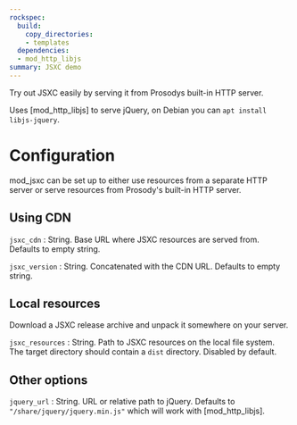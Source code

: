 ```yaml
---
rockspec:
  build:
    copy_directories:
    - templates
  dependencies:
  - mod_http_libjs
summary: JSXC demo
---
```


Try out JSXC easily by serving it from Prosodys built-in HTTP server.

Uses [mod_http_libjs] to serve jQuery, on Debian you can `apt install
libjs-jquery`.

# Configuration

mod_jsxc can be set up to either use resources from a separate HTTP
server or serve resources from Prosody's built-in HTTP server.

## Using CDN

`jsxc_cdn`
:   String. Base URL where JSXC resources are served from. Defaults to
    empty string.

`jsxc_version`
:   String. Concatenated with the CDN URL. Defaults to empty string.

## Local resources

Download a JSXC release archive and unpack it somewhere on your server.

`jsxc_resources`
:   String. Path to JSXC resources on the local file system. The target
    directory should contain a `dist` directory. Disabled by default.

## Other options

`jquery_url`
:   String. URL or relative path to jQuery. Defaults to
    `"/share/jquery/jquery.min.js"` which will work with
    [mod_http_libjs].
